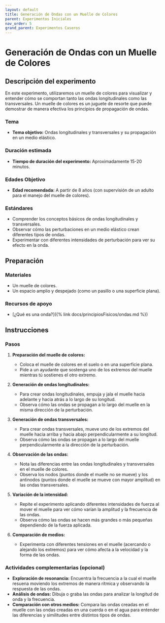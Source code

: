 ```yaml
---
layout: default
title: Generación de Ondas con un Muelle de Colores
parent: Experimentos Iniciales
nav_order: 5
grand_parent: Experimentos Caseros
---
```


# Generación de Ondas con un Muelle de Colores

## Descripción del experimento

En este experimento, utilizaremos un muelle de colores para visualizar y entender cómo se comportan tanto las ondas longitudinales como las transversales. Un muelle de colores es un juguete de resorte que puede demostrar de manera efectiva los principios de propagación de ondas.

### Tema

- **Tema objetivo:** Ondas longitudinales y transversales y su propagación en un medio elástico.

### Duración estimada

- **Tiempo de duración del experimento:** Aproximadamente 15-20 minutos.

### Edades Objetivo

- **Edad recomendada:** A partir de 8 años (con supervisión de un adulto para el manejo del muelle de colores).

### Estándares

- Comprender los conceptos básicos de ondas longitudinales y transversales.
- Observar cómo las perturbaciones en un medio elástico crean diferentes tipos de ondas.
- Experimentar con diferentes intensidades de perturbación para ver su efecto en la onda.

## Preparación

### Materiales

- Un muelle de colores.
- Un espacio amplio y despejado (como un pasillo o una superficie plana).

### Recursos de apoyo

- [¿Qué es una onda?]({% link docs/principiosFisicos/ondas.md %})

## Instrucciones
### Pasos

1. **Preparación del muelle de colores:**
   - Coloca el muelle de colores en el suelo o en una superficie plana.
   - Pide a un ayudante que sostenga uno de los extremos del muelle mientras tú sostienes el otro extremo.

2. **Generación de ondas longitudinales:**
   - Para crear ondas longitudinales, empuja y jala el muelle hacia adelante y hacia atrás a lo largo de su longitud.
   - Observa cómo las ondas se propagan a lo largo del muelle en la misma dirección de la perturbación.

3. **Generación de ondas transversales:**
   - Para crear ondas transversales, mueve uno de los extremos del muelle hacia arriba y hacia abajo perpendicularmente a su longitud.
   - Observa cómo las ondas se propagan a lo largo del muelle perpendicularmente a la dirección de la perturbación.

4. **Observación de las ondas:**
   - Nota las diferencias entre las ondas longitudinales y transversales en el muelle de colores.
   - Observa los nodos (puntos donde el muelle no se mueve) y los antinodos (puntos donde el muelle se mueve con mayor amplitud) en las ondas transversales.

5. **Variación de la intensidad:**
   - Repite el experimento aplicando diferentes intensidades de fuerza al mover el muelle para ver cómo varían la amplitud y la frecuencia de las ondas.
   - Observa cómo las ondas se hacen más grandes o más pequeñas dependiendo de la fuerza aplicada.

6. **Comparación de medios:**
   - Experimenta con diferentes tensiones en el muelle (acercando o alejando los extremos) para ver cómo afecta a la velocidad y la forma de las ondas.

### Actividades complementarias (opcional)

- **Exploración de resonancia:** Encuentra la frecuencia a la cual el muelle resuena moviendo los extremos de manera rítmica y observando la respuesta de las ondas.
- **Análisis de ondas:** Dibuja o graba las ondas para analizar la longitud de onda y la frecuencia.
- **Comparación con otros medios:** Compara las ondas creadas en el muelle con las ondas creadas en una cuerda o en el agua para entender las diferencias y similitudes entre distintos tipos de ondas.
